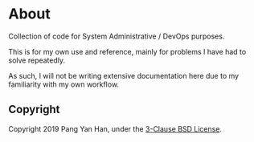 # About

Collection of code for System Administrative / DevOps purposes.

This is for my own use and reference, mainly for problems I have had to solve repeatedly.

As such, I will not be writing extensive documentation here due to my familiarity with my own workflow.


## Copyright

Copyright 2019 Pang Yan Han, under the [3-Clause BSD License](/LICENSE).

